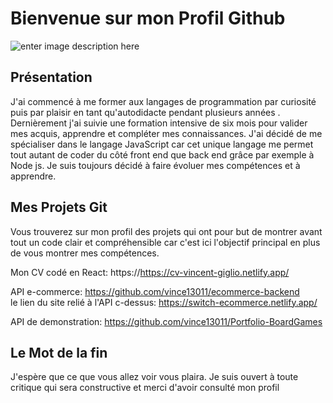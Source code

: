 # Bienvenue sur mon Profil Github


![enter image description here](https://i.pinimg.com/originals/c4/01/23/c40123ced12dfc19cf94108d0e5008a2.gif)
## Présentation
 J'ai commencé à me former aux langages de programmation  par curiosité puis par plaisir en tant qu'autodidacte pendant plusieurs  années .  Dernièrement j'ai suivie une formation intensive de six mois pour valider mes acquis, apprendre et compléter mes connaissances.  J'ai décidé de me spécialiser dans le langage JavaScript car cet unique langage me permet tout autant de coder du côté front end que back end grâce par exemple à Node js. Je suis toujours décidé à faire évoluer mes compétences et à apprendre.

## Mes Projets Git

Vous trouverez sur mon profil des projets qui ont pour but de montrer avant tout un code clair et compréhensible car c'est ici l'objectif principal en plus de vous montrer mes compétences.

Mon CV codé en React: https://https://cv-vincent-giglio.netlify.app/

API e-commerce: https://github.com/vince13011/ecommerce-backend  
le lien du site relié à l'API c-dessus:
https://switch-ecommerce.netlify.app/

API de demonstration: https://github.com/vince13011/Portfolio-BoardGames


## Le Mot de la fin

J'espère que ce que vous allez voir vous plaira. Je suis ouvert à toute critique qui sera constructive et merci d'avoir consulté mon profil
